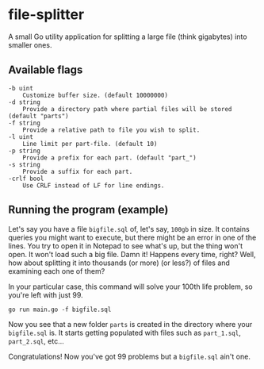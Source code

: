 # file-splitter
A small Go utility application for splitting a large file (think gigabytes) into smaller ones.

## Available flags
```
-b uint
    Customize buffer size. (default 10000000)
-d string
    Provide a directory path where partial files will be stored (default "parts")
-f string
    Provide a relative path to file you wish to split.
-l uint
    Line limit per part-file. (default 10)
-p string
    Provide a prefix for each part. (default "part_")
-s string
    Provide a suffix for each part.
-crlf bool
    Use CRLF instead of LF for line endings.
```

## Running the program (example)
Let's say you have a file ```bigfile.sql``` of, let's say, ```100gb``` in size. It contains queries you might want to execute, but there might be an error in one of the lines. 
You try to open it in Notepad to see what's up, but the thing won't open. It won't load such a big file.
Damn it! Happens every time, right? Well, how about splitting it into thousands (or more) (or less?) of files and examining each one of them?

In your particular case, this command will solve your 100th life problem, so you're left with just 99.

```
go run main.go -f bigfile.sql
```

Now you see that a new folder ```parts``` is created in the directory where your ```bigfile.sql``` is.
It starts getting populated with files such as ```part_1.sql```, ```part_2.sql```, etc...

Congratulations! Now you've got 99 problems but a ```bigfile.sql``` ain't one. 
